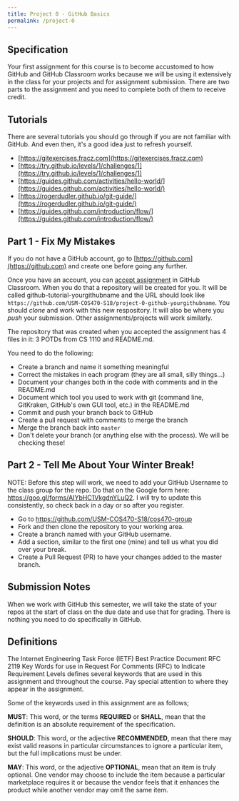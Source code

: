 ```yaml
---
title: Project 0 - GitHub Basics
permalink: /project-0
---
```

## Specification

Your first assignment for this course is to become accustomed to how GitHub and GitHub Classroom works because we will be using it extensively in the class for your projects and for assignment submission. There are two parts to the assignment and you need to complete both of them to receive credit.

<!--more-->

## Tutorials
There are several tutorials you should go through if you are not familiar with GitHub. And even then, it's a good idea just to refresh yourself.

* [https://gitexercises.fracz.com](https://gitexercises.fracz.com)
* [https://try.github.io/levels/1/challenges/1](https://try.github.io/levels/1/challenges/1)
* [https://guides.github.com/activities/hello-world/](https://guides.github.com/activities/hello-world/)
* [https://rogerdudler.github.io/git-guide/](https://rogerdudler.github.io/git-guide/)
* [https://guides.github.com/introduction/flow/](https://guides.github.com/introduction/flow/)

## Part 1 - Fix My Mistakes
If you do not have a GitHub account, go to [https://github.com](https://github.com) and create one before going any further.

Once you have an account, you can [accept assignment]() in GitHub Classroom. When you do that a repository will be created for you. It will be called github-tutorial-yourgithubname and the URL should look like `https://github.com/USM-COS470-S18/project-0-github-yourgithubname`. You should *clone* and work with this new respository. It will also be where you *push* your submission. Other assignments/projects will work similarly.

The repository that was created when you accepted the assignment has 4 files in it: 3 POTDs from CS 1110 and README.md.

You need to do the following:

* Create a branch and name it something meaningful
* Correct the mistakes in each program (they are all small, silly things...)
* Document your changes both in the code with comments and in the README.md
* Document which tool you used to work with git (command line, GitKraken, GitHub's own GUI tool, etc.) in the README.md
* Commit and push your branch back to GitHub
* Create a pull request with comments to merge the branch
* Merge the branch back into `master`
* Don't delete your branch (or anything else with the process). We will be checking these!

## Part 2 - Tell Me About Your Winter Break!
NOTE: Before this step will work, we need to add your GitHub Username to the class group for the repo. Do that on the Google form here: https://goo.gl/forms/AIYbHC1VkgdnYLuQ2. I will try to update this consistently, so check back in a day or so after you register.

* Go to https://github.com/USM-COS470-S18/cos470-group 
* Fork and then clone the repository to your working area.
* Create a branch named with your GitHub username.
* Add a section, similar to the first one (mine) and tell us what you did over your break.
* Create a Pull Request (PR) to have your changes added to the master branch.

## Submission Notes
When we work with GitHub this semester, we will take the state of your repos at the start of class on the due date and use that for grading. There is nothing you need to do specifically in GitHub.

## Definitions
The Internet Engineering Task Force (IETF) Best Practice Document RFC 2119 Key 
Words for use in Request For Comments (RFC) to Indicate Requirement Levels 
defines several keywords that are used in this assignment and throughout the 
course. Pay special attention to where they appear in the assignment.

Some of the keywords used in this assignment are as follows;

**MUST**: This word, or the terms **REQUIRED** or **SHALL**, mean that the
definition is an absolute requirement of the specification.

**SHOULD**: This word, or the adjective **RECOMMENDED**, mean that there may
exist valid reasons in particular circumstances to ignore a particular item, but
the full implications must be under.

**MAY**: This word, or the adjective **OPTIONAL**, mean that an item is truly
optional. One vendor may choose to include the item because a particular
marketplace requires it or because the vendor feels that it enhances the product
while another vendor may omit the same item.
